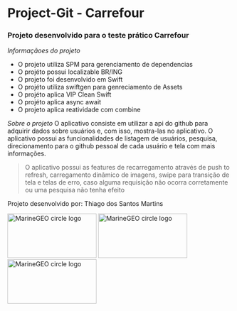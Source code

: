 # Project-Git - Carrefour

### Projeto desenvolvido para o teste prático Carrefour

_Informaçãoes do projeto_

* O projeto utiliza SPM para gerenciamento de dependencias
* O projéto possui localizable BR/ING
* O projeto foi desenvolvido em Swift
* O projéto utiliza swiftgen para genreciamento de Assets
* O projéto aplica VIP Clean Swift
* O projéto aplica async await
* O projeto aplica reatividade com combine

_Sobre o projeto_
    O aplicativo consiste em utilizar a api do github para adquirir dados sobre usuários e, com isso, mostra-las no aplicativo. O aplicativo possui as funcionalidades de listagem de usuários, pesquisa, direcionamento para o github pessoal de cada usuário e tela com mais informações.
> O aplicativo possui as features de recarregamento através de push to refresh, carregamento dinâmico de imagens, swipe para transição de tela e telas de erro, caso alguma requisição não ocorra corretamente ou uma pesquisa não tenha efeito

Projeto desenvolvido por:
Thiago dos Santos Martins

<img src="https://developer.apple.com/swift/images/swift-og.png" alt="MarineGEO circle logo" style="height: 100px; width:200px;"/>

<img src="https://miro.medium.com/v2/resize:fit:1200/1*NY5kJGSvQ4HkombYcl9vKg.jpeg" alt="MarineGEO circle logo" style="height: 100px; width:200px;"/>

<img src="https://developer.apple.com/news/images/og/ios-17-og.jpg" alt="MarineGEO circle logo" style="height: 100px; width:200px;"/>

